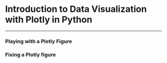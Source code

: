 # Introduction to Data Visualization with Plotly in Python
---
### Playing with a Plotly Figure
### Fixing a Plotly figure
